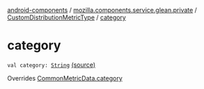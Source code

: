 [android-components](../../index.md) / [mozilla.components.service.glean.private](../index.md) / [CustomDistributionMetricType](index.md) / [category](./category.md)

# category

`val category: `[`String`](https://kotlinlang.org/api/latest/jvm/stdlib/kotlin/-string/index.html) [(source)](https://github.com/mozilla-mobile/android-components/blob/master/components/service/glean/src/main/java/mozilla/components/service/glean/private/CustomDistributionMetricType.kt#L32)

Overrides [CommonMetricData.category](../-common-metric-data/category.md)

